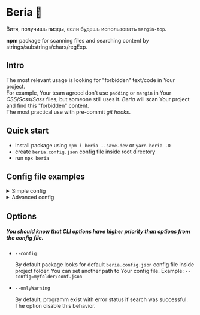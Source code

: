# Beria 🦅

Витя, получишь пизды, если будешь использовать `margin-top`.    

**npm** package for scanning files and searching content by strings/substrings/chars/regExp.

## Intro

The most relevant usage is looking for "forbidden" text/code in Your project.    
For example, Your team agreed don't use `padding` or `margin` in Your *CSS*/*Scss*/*Sass* files, but someone still uses it. *Beria* will scan Your project and find this "forbidden" content.    
The most practical use with pre-commit *git hooks*.

## Quick start

 * install package using `npm i beria --save-dev` or `yarn beria -D`
 * create `beria.config.json` config file inside root directory
 * run `npx beria`

## Config file examples

<details>
    <summary>Simple config</summary>
    <ul>
        <li>
            Looking for <code>margin-top</code> and <code>margin-right</code> strings in <b>.scss</b> files inside <b>styles</b> folder
        </li>
        <li>
            Package exits with the error if one of these strings was detected
        </li>
    </ul>
    <pre>
    {
        "include": [
            {
                "folder": "styles",
                "fileExtention": "scss",
                "targets": [
                    "margin-top",
                    "margin-right"
                ],
            }
        ]
    }
    </pre>
</details>

<details>
    <summary>Advanced config</summary>
    <ul>
        <li>
            <div>
                Looking for <code>margin-top</code> and <code>margin-right</code> strings in <b>.scss</b> files inside <b>styles</b> folder.
            <div>
            <div>
                <code>Margin-Top</code> or <code>margiN-Right</code> will'nt be founded cause <code>withRegister</code> option is <b>on</b>.
            </div>
        </li>
        <li>
            <div>
                Also looking for <code>zalupa</code> string in <b>.ts</b> files inside <b>types</b> folder.
            <div>
            <div>
                <code>Zalupa</code> or <code>zAlupA</code> strings will be detected cause <code>withRegister</code> option is <b>off</b>.
            </div>
        </li>
        <li>
            package show all founded cases but doesn't exit with the error cause <code>onlyWarning</code> option is <b>on</b>.
        </li>
    </ul>
    <pre>
    {
        "include": [
            {
                "folder": "styles",
                "fileExtention": "scss",
                "targets": [
                    "margin-top",
                    "margin-right"
                ],
                "withRegister": true
            },
            {
                "folder": "types",
                "fileExtention": "ts",
                "targets": [ "zalupa" ],
                "withRegister": false
            },
        ],
        "onlyWarning": true
    }
    </pre>
</details>

<!-- ## Config options

* **include** (type: `object`, required)

  Array of objects for searching forbidden substrings/patterns.    

    * 

* **onlyWarning** (type: `boolean`, default: `false`)

  By default, process exits with error status code if forbidden targets were founded. `onlyWarning: true` will disable this behavior. -->

## Options

 ##### You should know that CLI options have higher priority than options from the config file.

 * `--config`    

    By default package looks for default `beria.config.json` config file inside project folder. You can set another path to Your config file. Example: `--config=myfolder/conf.json`

 * `--onlyWarning`

    By default, programm exist with error status if search was successful.
    The option disable this behavior.

